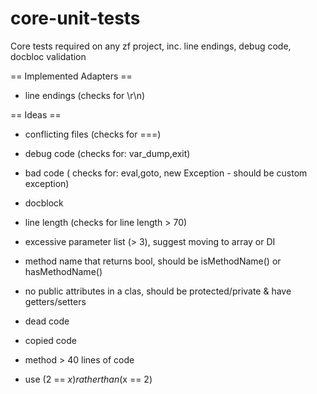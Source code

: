 core-unit-tests
===============

Core tests required on any zf project, inc. line endings, debug code, docbloc validation

== Implemented Adapters ==
- line endings (checks for \r\n)


== Ideas ==
- conflicting files (checks for ===)
- debug code (checks for: var_dump,exit)
- bad code ( checks for: eval,goto, new Exception - should be custom exception)
- docblock

- line length (checks for line length > 70)
- excessive parameter list (> 3), suggest moving to array or DI
- method name that returns bool, should be isMethodName() or hasMethodName()
- no public attributes in a clas, should be protected/private & have getters/setters

- dead code
- copied code
- method > 40 lines of code
- use (2 == $x) rather than ($x == 2)
